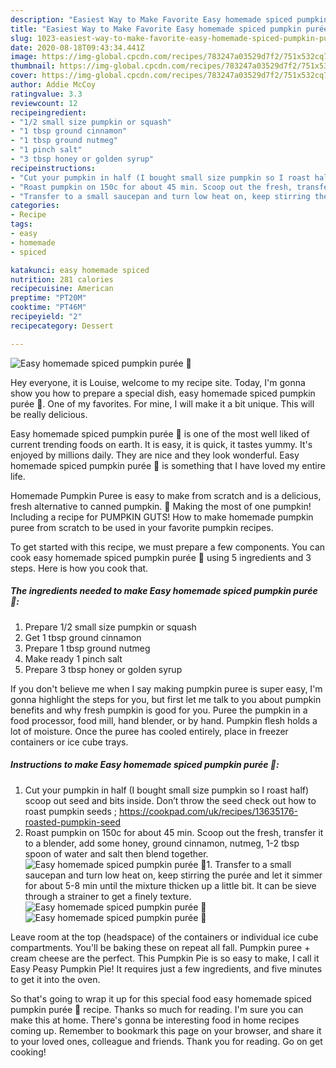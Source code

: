 ```yaml
---
description: "Easiest Way to Make Favorite Easy homemade spiced pumpkin purée 🎃"
title: "Easiest Way to Make Favorite Easy homemade spiced pumpkin purée 🎃"
slug: 1023-easiest-way-to-make-favorite-easy-homemade-spiced-pumpkin-puree
date: 2020-08-18T09:43:34.441Z
image: https://img-global.cpcdn.com/recipes/783247a03529d7f2/751x532cq70/easy-homemade-spiced-pumpkin-puree-🎃-recipe-main-photo.jpg
thumbnail: https://img-global.cpcdn.com/recipes/783247a03529d7f2/751x532cq70/easy-homemade-spiced-pumpkin-puree-🎃-recipe-main-photo.jpg
cover: https://img-global.cpcdn.com/recipes/783247a03529d7f2/751x532cq70/easy-homemade-spiced-pumpkin-puree-🎃-recipe-main-photo.jpg
author: Addie McCoy
ratingvalue: 3.3
reviewcount: 12
recipeingredient:
- "1/2 small size pumpkin or squash"
- "1 tbsp ground cinnamon"
- "1 tbsp ground nutmeg"
- "1 pinch salt"
- "3 tbsp honey or golden syrup"
recipeinstructions:
- "Cut your pumpkin in half (I bought small size pumpkin so I roast half) scoop out seed and bits inside. Don’t throw the seed check out how to roast pumpkin seeds ; https://cookpad.com/uk/recipes/13635176-roasted-pumpkin-seed"
- "Roast pumpkin on 150c for about 45 min. Scoop out the fresh, transfer it to a blender, add some honey, ground cinnamon, nutmeg, 1-2 tbsp spoon of water and salt then blend together."
- "Transfer to a small saucepan and turn low heat on, keep stirring the purée and let it simmer for about 5-8 min until the mixture thicken up a little bit. It can be sieve through a strainer to get a finely texture."
categories:
- Recipe
tags:
- easy
- homemade
- spiced

katakunci: easy homemade spiced 
nutrition: 281 calories
recipecuisine: American
preptime: "PT20M"
cooktime: "PT46M"
recipeyield: "2"
recipecategory: Dessert

---
```



![Easy homemade spiced pumpkin purée 🎃](https://img-global.cpcdn.com/recipes/783247a03529d7f2/751x532cq70/easy-homemade-spiced-pumpkin-puree-🎃-recipe-main-photo.jpg)

Hey everyone, it is Louise, welcome to my recipe site. Today, I'm gonna show you how to prepare a special dish, easy homemade spiced pumpkin purée 🎃. One of my favorites. For mine, I will make it a bit unique. This will be really delicious.

Easy homemade spiced pumpkin purée 🎃 is one of the most well liked of current trending foods on earth. It is easy, it is quick, it tastes yummy. It's enjoyed by millions daily. They are nice and they look wonderful. Easy homemade spiced pumpkin purée 🎃 is something that I have loved my entire life.

Homemade Pumpkin Puree is easy to make from scratch and is a delicious, fresh alternative to canned pumpkin. 🎃 Making the most of one pumpkin! Including a recipe for PUMPKIN GUTS! How to make homemade pumpkin puree from scratch to be used in your favorite pumpkin recipes.


To get started with this recipe, we must prepare a few components. You can cook easy homemade spiced pumpkin purée 🎃 using 5 ingredients and 3 steps. Here is how you cook that.

<!--inarticleads1-->

##### The ingredients needed to make Easy homemade spiced pumpkin purée 🎃:

1. Prepare 1/2 small size pumpkin or squash
1. Get 1 tbsp ground cinnamon
1. Prepare 1 tbsp ground nutmeg
1. Make ready 1 pinch salt
1. Prepare 3 tbsp honey or golden syrup


If you don&#39;t believe me when I say making pumpkin puree is super easy, I&#39;m gonna highlight the steps for you, but first let me talk to you about pumpkin benefits and why fresh pumpkin is good for you. Puree the pumpkin in a food processor, food mill, hand blender, or by hand. Pumpkin flesh holds a lot of moisture. Once the puree has cooled entirely, place in freezer containers or ice cube trays. 

<!--inarticleads2-->

##### Instructions to make Easy homemade spiced pumpkin purée 🎃:

1. Cut your pumpkin in half (I bought small size pumpkin so I roast half) scoop out seed and bits inside. Don’t throw the seed check out how to roast pumpkin seeds ; https://cookpad.com/uk/recipes/13635176-roasted-pumpkin-seed
1. Roast pumpkin on 150c for about 45 min. Scoop out the fresh, transfer it to a blender, add some honey, ground cinnamon, nutmeg, 1-2 tbsp spoon of water and salt then blend together.
<img src="//assets-global.cpcdn.com/assets/icons/button_play-2c75c40dde080a61004c1f40b05d8f140eaff45d7e9e6481dc71c63d2e7c4909.png" alt="Easy homemade spiced pumpkin purée 🎃">1. Transfer to a small saucepan and turn low heat on, keep stirring the purée and let it simmer for about 5-8 min until the mixture thicken up a little bit. It can be sieve through a strainer to get a finely texture.
<img src="//assets-global.cpcdn.com/assets/icons/button_play-2c75c40dde080a61004c1f40b05d8f140eaff45d7e9e6481dc71c63d2e7c4909.png" alt="Easy homemade spiced pumpkin purée 🎃"><img src="//assets-global.cpcdn.com/assets/icons/button_play-2c75c40dde080a61004c1f40b05d8f140eaff45d7e9e6481dc71c63d2e7c4909.png" alt="Easy homemade spiced pumpkin purée 🎃">

Leave room at the top (headspace) of the containers or individual ice cube compartments. You&#39;ll be baking these on repeat all fall. Pumpkin puree + cream cheese are the perfect. This Pumpkin Pie is so easy to make, I call it Easy Peasy Pumpkin Pie! It requires just a few ingredients, and five minutes to get it into the oven. 

So that's going to wrap it up for this special food easy homemade spiced pumpkin purée 🎃 recipe. Thanks so much for reading. I'm sure you can make this at home. There's gonna be interesting food in home recipes coming up. Remember to bookmark this page on your browser, and share it to your loved ones, colleague and friends. Thank you for reading. Go on get cooking!
